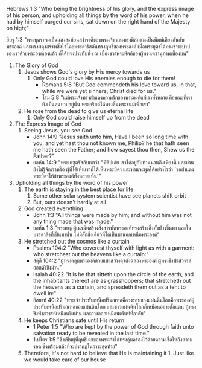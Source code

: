 Hebrews 1:3 "Who being the brightness of his glory, and the express image of his person, and upholding all things by the word of his power, when he had by himself purged our sins, sat down on the right hand of the Majesty on high;"

ฮีบรู 1:3 "พระบุตรทรงเป็นแสงสะท้อนสง่าราศีของพระเจ้า และทรงมีสภาวะเป็นพิมพ์เดียวกันกับพระองค์ และทรงผดุงสรรพสิ่งไว้โดยพระดำรัสอันทรงฤทธิ์ของพระองค์ เมื่อพระบุตรได้ทรงชำระบาปของเราด้วยพระองค์เองแล้ว ก็ได้ทรงประทับนั่ง ณ เบื้องขวาพระหัตถ์ของผู้ทรงเดชานุภาพเบื้องบน"

1. The Glory of God
    1. Jesus shows God's glory by His mercy towards us
        1. Only God could love His enemies enough to die for them!
            - Romans 5:8 "But God commendeth his love toward us, in that, while we were yet sinners, Christ died for us."
            - โรม 5:8 "แต่พระเจ้าทรงสำแดงความรักของพระองค์แก่เราทั้งหลาย คือขณะที่เรายังเป็นคนบาปอยู่นั้น พระคริสต์ได้ทรงสิ้นพระชนม์เพื่อเรา"
    2. He rose from the dead to give us eternal life
        1. Only God could raise himself up from the dead
2. The Express Image of God
    1. Seeing Jesus, you see God
        - John 14:9 "Jesus saith unto him, Have I been so long time with you, and yet hast thou not known me, Philip? he that hath seen me hath seen the Father; and how sayest thou then, Shew us the Father?"
        - ยอห์น 14:9 "พระเยซูตรัสกับเขาว่า "ฟีลิปเอ๋ย เราได้อยู่กับท่านนานถึงเพียงนี้ และท่านยังไม่รู้จักเราหรือ ผู้ที่ได้เห็นเราก็ได้เห็นพระบิดา และท่านจะพูดได้อย่างไรว่า `ขอสำแดงพระบิดาให้ข้าพระองค์ทั้งหลายเห็น'"
3. Upholding all things by the word of his power
    1. The earth is staying in the best place for life
        1. Some other solar system scientist have see planets shift orbit
        2. But, ours doesn't hardly at all
    2. God created everything
        - John 1:3 "All things were made by him; and without him was not any thing made that was made."
        - ยอห์น 1:3 "พระเยซู ผู้เนรมิตสร้างสิ่งสารพัดพระองค์ทรงสร้างสิ่งทั้งปวงขึ้นมา และในบรรดาสิ่งที่เป็นมานั้น ไม่มีสักสิ่งเดียวที่ได้เป็นมานอกเหนือพระองค์"
    3. He stretched out the cosmos like a curtain
        - Psalms 104:2 "Who coverest thyself with light as with a garment: who stretchest out the heavens like a curtain:"
        - สดุดี 104:2 "ผู้ทรงคลุมพระองค์ด้วยแสงสว่างดุจดังฉลองพระองค์ ผู้ทรงขึงฟ้าสวรรค์ออกดังขึงม่าน"
        - Isaiah 40:22 "It is he that sitteth upon the circle of the earth, and the inhabitants thereof are as grasshoppers; that stretcheth out the heavens as a curtain, and spreadeth them out as a tent to dwell in:"
        - อิสยาห์ 40:22 "พระเจ้าประทับเหนือปริมณฑลคือวงรอบของแผ่นดินโลกคือพระองค์ผู้ประทับเหนือปริมณฑลของแผ่นดินโลก และชาวแผ่นดินโลกก็เหมือนอย่างตั๊กแตน ผู้ทรงขึงฟ้าสวรรค์เหมือนขึงม่าน และกางออกเหมือนเต็นท์ที่อาศัย"
    4. He keeps Christians safe until His return
        - 1 Peter 1:5 "Who are kept by the power of God through faith unto salvation ready to be revealed in the last time."
        - 1เปโตร 1:5 "ซึ่งเป็นผู้ที่ฤทธิ์เดชของพระเจ้าได้ทรงคุ้มครองไว้ด้วยความเชื่อให้ถึงความรอด ซึ่งพร้อมแล้วที่จะปรากฏในวาระสุดท้าย"
    5. Therefore, it's not hard to believe that He is maintaining it        1. Just like we would take care of our house